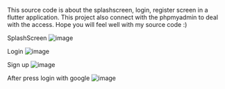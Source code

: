 This source code is about the splashscreen, login, register screen in a flutter application. This project also connect with the phpmyadmin to deal with the access. Hope you will feel well with my source code :)

SplashScreen
![image](https://github.com/user-attachments/assets/a2015a8b-7924-42c7-9477-534196657104)

Login
![image](https://github.com/user-attachments/assets/77980de6-91fe-4d4f-be9a-c2da3dcbc3e3)

Sign up
![image](https://github.com/user-attachments/assets/182372ef-3c99-4d23-9946-987a36d56407)

After press login with google
![image](https://github.com/user-attachments/assets/48e0b3f9-07e9-48a9-aa9e-59bfa64e6b47)


